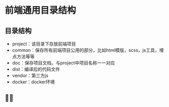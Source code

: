 # 前端通用目录结构

## 目录结构
- project：该目录下存放前端项目
- common：保存所有前端项目公用的部分，比如html模版，scss，js工具，埋点方法等等
- doc：保存项目文档，与project中项目名称一一对应
- dist：编译后的代码文件
- vendor：第三方js
- docker：docker环境

## 
